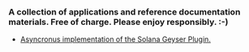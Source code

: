 ### A collection of applications and reference documentation materials. Free of charge. Please enjoy responsibly. :-)
* [Asyncronus implementation of the Solana Geyser Plugin.](solana/plugin)
